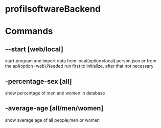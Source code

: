 # profilsoftwareBackend

# Commands
## --start [web/local]
start program and import data from local(option=local) person.json or from the api(option=web).Needed run first to initialize, after that not necessary

## -percentage-sex [all]
show percentage of men and women in database

## -average-age [all/men/women]
show average age of all people,men or women
